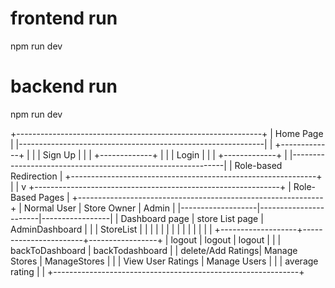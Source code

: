 # frontend run
  npm run dev
# backend run 
 npm run dev


+-------------------------------------------------------------+
|                         Home Page                           |
|-------------------------------------------------------------|
|                       +-------------+                       |
|                       |  Sign Up    |                       |
|                       +-------------+                       |
|                       |  Login      |                       |
|                       +-------------+                       |
|-------------------------------------------------------------|
|                    Role-based Redirection                   |
+-------------------------------------------------------------+
                                |
                                |
                                v
+-------------------------------------------------------------+
|                         Role-Based Pages                    |
+-------------------------------------------------------------+
|  Normal User      |      Store Owner      |      Admin      |
|-------------------|-----------------------|-----------------|
|   Dashboard page  |  store List page      | AdminDashboard  |
|                   |  StoreList            |                 |
|                   |                       |                 |
|                   |                       |                 |
|                   |                       |                 |
+-------------------+-----------------------+-----------------+
|    logout         |  logout               | logout          |
|                   |  backToDashboard      | backTodashboard |
| delete/Add Ratings| Manage Stores         | ManageStores    |
|                   | View User Ratings     | Manage Users    |
|                   |  average rating       |                 |
+-------------------------------------------------------------+
 
